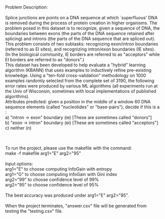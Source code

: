 Problem Description:<br/>
<br/>
Splice junctions are points on a DNA sequence at which `superfluous' DNA is removed during the process of protein creation in higher organisms. The problem posed in this dataset is to recognize, given a sequence of DNA, the boundaries between exons (the parts of the DNA sequence retained after splicing) and introns (the parts of the DNA sequence that are spliced out). This problem consists of two subtasks: recognizing exon/intron boundaries (referred to as EI sites), and recognizing intron/exon boundaries (IE sites). (In the biological community, IE borders are referred to as "acceptors" while EI borders are referred to as "donors".)<br/>
This dataset has been developed to help evaluate a "hybrid" learning algorithm (KBANN) that uses examples to inductively refine pre-existing knowledge. Using a "ten-fold cross-validation" methodology on 1000 examples randomly selected from the complete set of 3190, the following error rates were produced by various ML algorithms (all experiments run at the Univ of Wisconsin, sometimes with local implementations of published algorithms).<br/>
Attributes predicted: given a position in the middle of a window 60 DNA sequence elements (called "nucleotides" or "base-pairs"), decide if this is a :<br/>
a) "intron -> exon" boundary (ie) [These are sometimes called "donors"]<br/>
b) "exon -> intron" boundary (ei) [These are sometimes called "acceptors"]<br/>
c) neither (n)<br/>
<br/>
<br/>

To run the project, please use the makefile with the command:<br/>
make -f makefile arg1="E" arg2="95" <br/>
<br/>
Input options: <br/>
arg1="E" to choose computing InfoGain with entropy<br/>
arg1="G" to choose computing InfoGain with Gini index<br/>
arg2="99" to choose confidence level of 99%<br/>
arg2="95" to choose confidence level of 95%<br/>
<br/>
The best accuracy was produced under arg1="E" arg2="95".<br/>
<br/>
When the project terminates, "answer.csv" file will be generated
from testing the "testing.csv" file.


